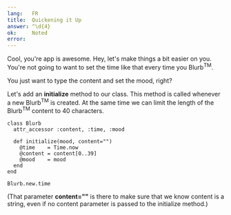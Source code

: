 ```yaml
---
lang:   FR
title:  Quickening it Up
answer: ^\d{4}
ok:     Noted
error:
---
```


Cool, you're app is awesome. Hey, let's make things a bit easier on you.
You're not going to want to set the time like that every time you Blurb<sup>TM</sup>.

You just want to type the content and set the mood, right?

Let's add an __initialize__ method to our class. This method is called whenever a new Blurb<sup>TM</sup>
is created.
At the same time we can limit the length of the Blurb<sup>TM</sup> content to 40 characters.

    class Blurb
      attr_accessor :content, :time, :mood

      def initialize(mood, content="")
        @time    = Time.now
        @content = content[0..39]
        @mood    = mood
      end
    end
    
    Blurb.new.time

(That parameter __content=""__ is there to make sure that we know content is a string,
even if no content parameter is passed to the initialize method.)
